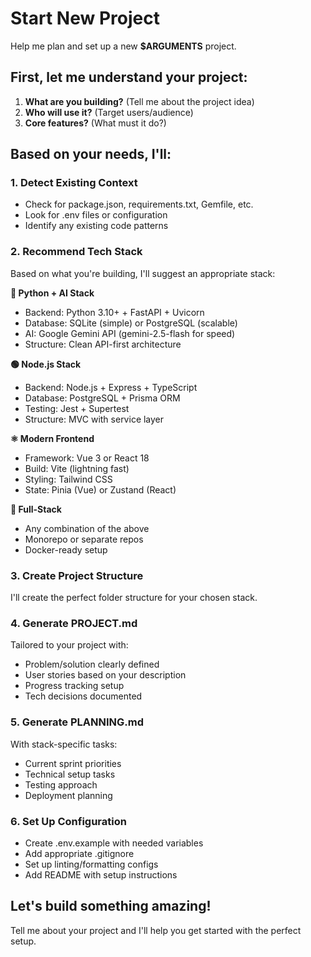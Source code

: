 # Start New Project
<!-- VERSION: 1.0.0 -->

Help me plan and set up a new **$ARGUMENTS** project.

## First, let me understand your project:

1. **What are you building?** (Tell me about the project idea)
2. **Who will use it?** (Target users/audience)  
3. **Core features?** (What must it do?)

## Based on your needs, I'll:

### 1. Detect Existing Context
- Check for package.json, requirements.txt, Gemfile, etc.
- Look for .env files or configuration
- Identify any existing code patterns

### 2. Recommend Tech Stack
Based on what you're building, I'll suggest an appropriate stack:

**🐍 Python + AI Stack**
- Backend: Python 3.10+ + FastAPI + Uvicorn
- Database: SQLite (simple) or PostgreSQL (scalable)
- AI: Google Gemini API (gemini-2.5-flash for speed)
- Structure: Clean API-first architecture

**🟢 Node.js Stack**  
- Backend: Node.js + Express + TypeScript
- Database: PostgreSQL + Prisma ORM
- Testing: Jest + Supertest
- Structure: MVC with service layer

**⚛️ Modern Frontend**
- Framework: Vue 3 or React 18  
- Build: Vite (lightning fast)
- Styling: Tailwind CSS
- State: Pinia (Vue) or Zustand (React)

**🚀 Full-Stack**
- Any combination of the above
- Monorepo or separate repos
- Docker-ready setup

### 3. Create Project Structure
I'll create the perfect folder structure for your chosen stack.

### 4. Generate PROJECT.md
Tailored to your project with:
- Problem/solution clearly defined
- User stories based on your description  
- Progress tracking setup
- Tech decisions documented

### 5. Generate PLANNING.md  
With stack-specific tasks:
- Current sprint priorities
- Technical setup tasks
- Testing approach
- Deployment planning

### 6. Set Up Configuration
- Create .env.example with needed variables
- Add appropriate .gitignore
- Set up linting/formatting configs
- Add README with setup instructions

## Let's build something amazing!

Tell me about your project and I'll help you get started with the perfect setup.